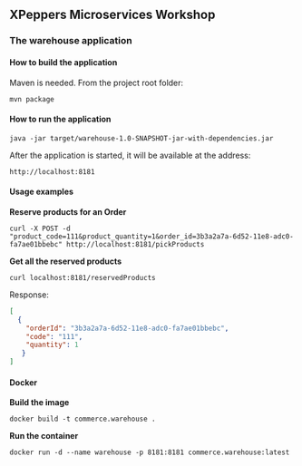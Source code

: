 ## XPeppers Microservices Workshop
### The warehouse application

#### How to build the application
Maven is needed.
From the project root folder:

`
mvn package
`

#### How to run the application

`
java -jar target/warehouse-1.0-SNAPSHOT-jar-with-dependencies.jar
`

After the application is started, it will be available at the address:

`
http://localhost:8181
`

#### Usage examples
**Reserve products for an Order**

`
curl -X POST -d "product_code=111&product_quantity=1&order_id=3b3a2a7a-6d52-11e8-adc0-fa7ae01bbebc" http://localhost:8181/pickProducts
`

**Get all the reserved products**

`
curl localhost:8181/reservedProducts
`

Response:
```json
[
  {
    "orderId": "3b3a2a7a-6d52-11e8-adc0-fa7ae01bbebc",
    "code": "111",
    "quantity": 1
   }
]
```

#### Docker

**Build the image**

```
docker build -t commerce.warehouse .
```

**Run the container**

```
docker run -d --name warehouse -p 8181:8181 commerce.warehouse:latest
```